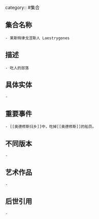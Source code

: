 category:: #集合
## 集合名称
	- 莱斯特律戈涅斯人 Laestrygones
## 描述
	- 吃人的部落
## 具体实体
	-
## 重要事件
	- [[奥德修斯归乡]]中，吃掉[[奥德修斯]]的船员。
## 不同版本
	-
## 艺术作品
	-
## 后世引用
	-
